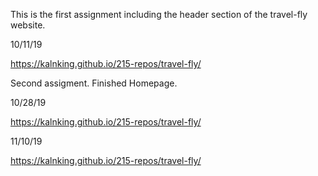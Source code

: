 This is the first assignment including the header section of the travel-fly website.

10/11/19

https://kalnking.github.io/215-repos/travel-fly/

Second assigment. Finished Homepage.

10/28/19

https://kalnking.github.io/215-repos/travel-fly/

11/10/19

https://kalnking.github.io/215-repos/travel-fly/
